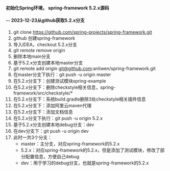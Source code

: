 #### 初始化Spring环境， spring-framework 5.2.x源码
#### -- 2023-12-23从github获取5.2.x分支
1. git clone https://github.com/spring-projects/spring-framework.git
2. github 创建spring-framework
3. 导入IDEA，checkout 5.2.x分支
4. git remote remove origin
5. 删除本地main分支
6. 基于5.2.x分支创建本地master分支
7. git remote add origin git@github.com:anliwen/spring-framework.git
8. 在master分支下执行：git push -u origin master
9. 在5.2.x分支下：创建测试模块spring-example
10. 在5.2.x分支下：删除checkstyle相关信息，spring-framework/src/checkstyle/*
11. 在5.2.x分支下：系统build.gradle删除3处checkstyle相关插件信息
12. 在5.2.x分支下：添加阿里云maven代理
13. 在5.2.x分支下：添加文档信息
14. 在5.2.x分支下执行：git push -u origin 5.2.x
15. 基于5.2.x分支创建本地debug分支：dev
16. 在dev分支下：git push -u origin dev
17. 此时一共3个分支：
    - master：主分支，对应spring-framework的5.2.x
    - 5.2.x：对应spring-framework的5.2.x，但是添加了测试模块，修改了部分配置信息，方便自己debug
    - dev：用于学习的debug分支，也就是spring-framework的5.2.x